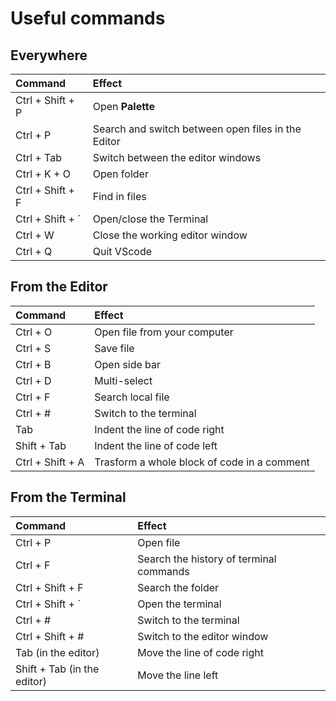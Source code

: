 # Useful commands

## Everywhere
| Command                       | Effect                                                |
| :-                            | :-                                                    |
| Ctrl + Shift + P              | Open **Palette**                                      |
| Ctrl + P                      | Search and switch between open files in the Editor    |
| Ctrl + Tab                    | Switch between the editor windows                     |
| Ctrl + K + O                  | Open folder                                           |
| Ctrl + Shift + F              | Find in files                                         |
| Ctrl + Shift + ´              | Open/close the Terminal                               |
| Ctrl + W                      | Close the working editor window                       |
| Ctrl + Q                      | Quit VScode                                           |



## From the Editor
| Command                       | Effect                                                |
| :-                            | :-                                                    |
| Ctrl + O                      | Open file from your computer                          |
| Ctrl + S                      | Save file                                             |
| Ctrl + B                      | Open side bar                                         |
| Ctrl + D                      | Multi-select                                          |
| Ctrl + F                      | Search local file                                     |
| Ctrl + #                      | Switch to the terminal                                |
| Tab                           | Indent the line of code right                         |
| Shift + Tab                   | Indent the line of code left                          |
| Ctrl + Shift + A              | Trasform a whole block of code in a comment           |


## From the Terminal
| Command                       | Effect                                                |
| :-                            | :-                                                    |
| Ctrl + P                      | Open file                                             |
| Ctrl + F                      | Search the history of terminal commands               |
| Ctrl + Shift + F              | Search the folder                                     |
| Ctrl + Shift + ´              | Open the terminal                                     |
| Ctrl + #                      | Switch to the terminal                                |
| Ctrl + Shift + #              | Switch to the editor window                           |
| Tab (in the editor)           | Move the line of code right                           |
| Shift + Tab (in the editor)   | Move the line left                                    |
